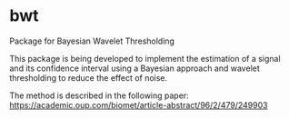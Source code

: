 # bwt
Package for Bayesian Wavelet Thresholding

This package is being developed to implement the estimation of a signal and its confidence interval using a Bayesian approach
and wavelet thresholding to reduce the effect of noise.  

The method is described in the following paper:
https://academic.oup.com/biomet/article-abstract/96/2/479/249903

